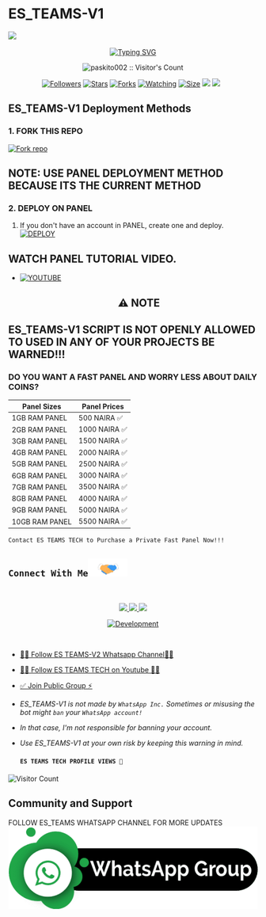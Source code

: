 ﻿# ES_TEAMS-V1
   <a><img src='https://i.ibb.co/k1rfwCR/ES-TEAMS-V1.jpg'/></a>
<p align="center">
<p align="center">
  <a href="https://git.io/typing-svg"><img src="https://readme-typing-svg.demolab.com?font=EB+Garamond&weight=800&size=28&duration=4000&pause=1000&random=false&width=435&lines=+•★⃝ ES_TEAMS-V1★⃝•;MULTI-DEVICE+WHATSAPP+BOT;DEVELOPED+BY+PASCHAL+JE;RELEASED+DATE+10%2F10%2F2024." alt="Typing SVG" /></a>
 </p>
<p align="center">
<p align="center"><img src="https://profile-counter.glitch.me/{paskito002}/count.svg" alt="paskito002 :: Visitor's Count" /></p>
<p align="center">
<a href="https://github.com/paskito002/followers"><img title="Followers" src="https://img.shields.io/github/followers/paskito002?color=red&style=flat-square"></a>
<a href="https://github.com/paskito002/ES_TEAMS-V1/stargazers/"><img title="Stars" src="https://img.shields.io/github/stars/paskito002/ES_TEAMS-V1?color=blue&style=flat-square"></a>
<a href="https://github.com/paskito002/ES_TEAMS-V1/network/members"><img title="Forks" src="https://img.shields.io/github/forks/paskito002/ES_TEAMS-V1?color=red&style=flat-square"></a>
<a href="https://github.com/paskito002/ES_TEAMS-V1/watchers"><img title="Watching" src="https://img.shields.io/github/watchers/paskito002/ES_TEAMS-V1?label=Watchers&color=blue&style=flat-square"></a>
<a href="https://github.com/paskito002/ES_TEAMS-V1/"><img title="Size" src="https://img.shields.io/github/repo-size/paskito002/ES_TEAMS-V1?style=flat-square&color=green"></a>
<a href="https://hits.seeyoufarm.com"><img src="https://hits.seeyoufarm.com/api/count/incr/badge.svg?url=https%3A%2F%2Fgithub.com%2Fpaskito002%2FES_TEAMS-V1&count_bg=%2379C83D&title_bg=%23555555&icon=probot.svg&icon_color=%2300FF6D&title=hits&edge_flat=false"/></a>
<a href="https://github.com/paskito002/ES_TEAMS-V1/graphs/commit-activity"><img height="20" src="https://img.shields.io/badge/Maintained%3F-yes-green.svg"></a>&nbsp;&nbsp;
</p>
<p align='center'>
    </p>
<p align="center">

 ## ES_TEAMS-V1 Deployment Methods

### 1. FORK THIS REPO

<a href='https://github.com/paskito002/ES_TEAMS-V1/fork' target="_blank"><img alt='Fork repo' src='https://img.shields.io/badge/Fork This Repo-black?style=for-the-badge&logo=git&logoColor=white'/></a>


## **NOTE: USE PANEL DEPLOYMENT METHOD BECAUSE ITS THE CURRENT METHOD**

### 2. DEPLOY ON PANEL

1. If you don't have an account in PANEL, create one and deploy.
    <br>
    <a href='https://control.bot-hosting.net/auth/login' target="_blank"><img alt='DEPLOY' src='https://img.shields.io/badge/-DEPLOY-black?style=for-the-badge&logo=bot-hosting.net&logoColor=white'/></a>

## WATCH PANEL TUTORIAL VIDEO.
* [![YOUTUBE](https://img.shields.io/badge/HOW_TO_DEPLOY-red?style=for-the-badge&logo=youtube&logoColor=white)](https://youtu.be/hJTYSquTtE8)


    <h2 align="center"> ⚠️ NOTE  </h2>
## ES_TEAMS-V1 SCRIPT IS NOT OPENLY ALLOWED TO USED IN ANY OF YOUR PROJECTS BE WARNED!!! 


### DO YOU WANT A FAST PANEL AND WORRY LESS ABOUT DAILY COINS?

| Panel Sizes                       | Panel Prices                                         
| ---------------------------------| ------------------------------
| 1GB RAM PANEL                    | 500  NAIRA    ✅   
| 2GB RAM PANEL                    | 1000 NAIRA   ✅                
| 3GB RAM PANEL                    | 1500 NAIRA   ✅   
| 4GB RAM PANEL                    | 2000 NAIRA   ✅             
| 5GB RAM PANEL                    | 2500 NAIRA   ✅            
| 6GB RAM PANEL                    | 3000 NAIRA   ✅         
| 7GB RAM PANEL                    | 3500 NAIRA   ✅        
| 8GB RAM PANEL                    | 4000 NAIRA   ✅     
| 9GB RAM PANEL                    | 5000 NAIRA   ✅     
| 10GB RAM PANEL                   | 5500 NAIRA   ✅

`Contact ES TEAMS TECH to Purchase a Private Fast Panel Now!!!`


## ```Connect With Me```<img src="https://github.com/0xAbdulKhalid/0xAbdulKhalid/raw/main/assets/mdImages/handshake.gif" width ="80"></h1> 
 <br> 
<p align="center">
<a href="https://wa.me/2349037524605"><img src="https://img.shields.io/badge/Contact ES TEAMS-25D366?style=for-the-badge&logo=whatsapp&logoColor=white" />
<a href="https://www.whatsapp.com/channel/0029Vaj1vKSK5cDDT4tVvY1y"><img src="https://img.shields.io/badge/Join Official Channel-25D366?style=for-the-badge&logo=whatsapp&logoColor=white" />
<a href="https://t.me/examsolutionteam"><img src="https://img.shields.io/badge/Telegram-0088cc?style=for-the-badge&logo=telegram&logoColor=white" /><br>
<p align="center">
<img alt="Development" width="250" src="https://media2.giphy.com/media/W9tBvzTXkQopi/giphy.gif?cid=6c09b952xu6syi1fyqfyc04wcfk0qvqe8fd7sop136zxfjyn&ep=v1_internal_gif_by_id&rid=giphy.gif&ct=g" /> </p>

<br>

* [🧑‍💻 Follow ES TEAMS-V2 Whatsapp Channel🧑‍💻](https://www.whatsapp.com/channel/0029Vaj1vKSK5cDDT4tVvY1y)

* [🧑‍💻 Follow ES TEAMS TECH on Youtube 🧑‍💻](https://youtube.com/@esteams)

* [✅ Join Public Group ⚡](https://www.whatsapp.com/channel/0029Vaj1vKSK5cDDT4tVvY1y)


- *ES_TEAMS-V1 is not made by `WhatsApp Inc.` Sometimes or misusing the bot might `ban` your `WhatsApp account!`*
- *In that case, I'm not responsible for banning your account.*
- *Use ES_TEAMS-V1 at your own risk by keeping this warning in mind.*
  
  #### ```ES TEAMS TECH PROFILE VIEWS 🧚```
![Visitor Count](https://profile-counter.glitch.me/paskito002/count.svg)


## Community and Support

FOLLOW ES_TEAMS WHATSAPP CHANNEL FOR MORE UPDATES
[![JOIN WHATSAPP CHANNEL](https://raw.githubusercontent.com/Neeraj-x0/Neeraj-x0/main/photos/suddidina-join-whatsapp.png)](https://www.whatsapp.com/channel/0029Vaj1vKSK5cDDT4tVvY1y)

